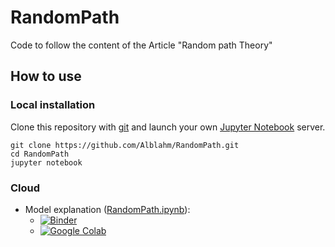 # RandomPath
Code to follow the content of the Article "Random path Theory"

## How to use

### Local installation

Clone this repository with [git](https://git-scm.com/) and launch your own [Jupyter Notebook](https://jupyter.org/) server.

```
git clone https://github.com/Alblahm/RandomPath.git
cd RandomPath
jupyter notebook
```


### Cloud


* Model explanation ([RandomPath.ipynb](RandomPath.ipynb)):
  *  [![Binder](https://mybinder.org/badge_logo.svg)](https://mybinder.org/v2/gh/Alblahm/RandomPath/HEAD?labpath=RandomPath.ipynb)
  *  [![Google Colab](https://colab.research.google.com/assets/colab-badge.svg)](https://colab.research.google.com/github/Alblahm/RandomPath/blob/master/RandomPath.ipynb)


